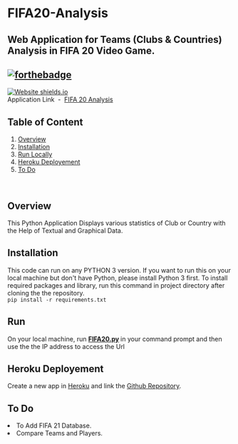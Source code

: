 # FIFA20-Analysis

Web Application for Teams (Clubs & Countries) Analysis in FIFA 20 Video Game. <br>
---
[![forthebadge](https://forthebadge.com/images/badges/made-with-crayons.svg)](https://www.linkedin.com/in/305kishan/)
<br>
---
[![Website shields.io](https://img.shields.io/website-up-down-green-red/http/shields.io.svg)](https://analysis-fifa20.herokuapp.com/)<br>
Application Link &nbsp;-&nbsp; [FIFA 20 Analysis](https://analysis-fifa20.herokuapp.com/)


## Table of Content
<div style="margin-top: 10px">
    <ol>
        <li><a href="#Overview">Overview</a></li>
        <li><a href="#Installation">Installation</a></li>
        <li><a href="#Run">Run Locally</a></li>
        <li><a href="#Heroku Deployement">Heroku Deployement</a></li>
        <li><a href="#To Do">To Do</a></li>
    </ol>
</div>
<br>



## Overview
This Python Application Displays various statistics of Club or Country with the Help of Textual and Graphical Data.


## Installation 
This code can run on any PYTHON 3 version. If you want to run this on your local machine but don't have Python, please install Python 3 first. To install required packages and library, run this command in project directory after cloning the the repository.<br>
```pip install -r requirements.txt```


## Run 
On your local machine, run <b> [FIFA20.py](https://github.com/305kishan/FIFA20-Analysis/blob/main/FIFA20.py) </b> in your command prompt and then use the the IP address to access the Url



## Heroku Deployement
Create a new app in [Heroku](https://www.heroku.com/) and link the [Github Repository](https://github.com/305kishan/FIFA20-Analysis).


## To Do
<li>To Add FIFA 21 Database.
<li>Compare Teams and Players.
